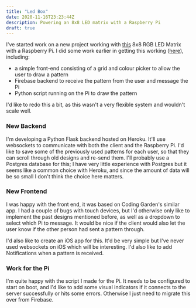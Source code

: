 ```yaml
---
title: "Led Box"
date: 2020-11-16T23:23:44Z
description: Powering an 8x8 LED matrix with a Raspberry Pi
draft: true
---
```


I've started work on a new project working with [this](https://www.amazon.co.uk/AZDelivery-MAX7219-Matrix-Display-Arduino/dp/B078HYP681/ref=sr_1_4?dchild=1&keywords=led+matrix+8x8&qid=1605569203&quartzVehicle=183-643&replacementKeywords=led+8x8&sr=8-4) 8x8 RGB LED Matrix with a Raspberry Pi. I did some work earlier in getting this working ([here](https://github.com/tedbennett/pi-led-matrix)), including:
  - a simple front-end consisting of a grid and colour picker to allow the user to draw a pattern
  - Firebase backend to receive the pattern from the user and message the Pi
  - Python script running on the Pi to draw the pattern

I'd like to redo this a bit, as this wasn't a very flexible system and wouldn't scale well.

### New Backend

I'm developing a Python Flask backend hosted on Heroku. It'll use websockets to communicate with both the client and the Raspberry Pi. I'd like to save some of the previously used patterns for each user, so that they can scroll through old designs and re-send them. I'll probably use a Postgres database for this; I have very little experience with Postgres but it seems like a common choice with Heroku, and since the amount of data will be so small I don't think the choice here matters.

### New Frontend

I was happy with the front end, it was based on Coding Garden's similar app. I had a couple of bugs with touch devices, but I'd otherwise only like to implement the past designs mentioned before, as well as a dropdown to select which Pi to message. It would be nice if the client would also let the user know if the other person had sent a pattern through.

I'd also like to create an iOS app for this. It'd be very simple but I've never used websockets on iOS which will be interesting. I'd also like to add Notifications when a pattern is received.

### Work for the Pi

I'm quite happy with the script I made for the Pi. It needs to be configured to start on boot, and I'd like to add some visual indicators if it connects to the server successfully or hits some errors. Otherwise I just need to migrate this over from Firebase.
